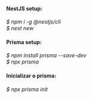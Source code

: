 <h4>NestJS setup:</h4>
<i>$ npm i -g @nestjs/cli</i></br>
<i>$ nest new <name-api></i> </br>

<h4>Prisma setup:</h4>
<i>$ npm install prisma --save-dev</i></br>
<i>$ npx prisma</i> </br>

<h4>Inicializar o prisma:</h4>
<i>$ npx prisma init</i>
